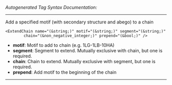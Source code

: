_Autogenerated Tag Syntax Documentation:_

---
Add a specified motif (with secondary structure and abego) to a chain

```
<ExtendChain name="(&string;)" motif="(&string;)" segment="(&string;)"
        chain="(&non_negative_integer;)" prepend="(&bool;)" />
```

-   **motif**: Motif to add to chain (e.g. 1LG-1LB-10HA)
-   **segment**: Segment to extend. Mutually exclusive with chain, but one is required.
-   **chain**: Chain to extend. Mutually exclusive with segment, but one is required.
-   **prepend**: Add motif to the beginning of the chain

---
